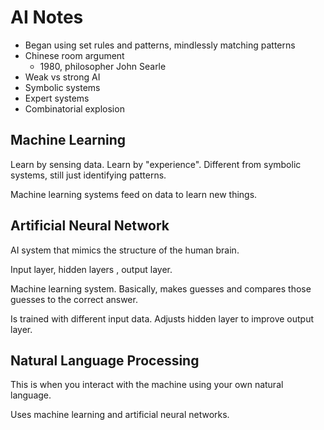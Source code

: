 # AI Notes

- Began using set rules and patterns, mindlessly matching patterns
- Chinese room argument
  + 1980, philosopher John Searle
- Weak vs strong AI
- Symbolic systems
- Expert systems
- Combinatorial explosion
  
## Machine Learning

Learn by sensing data. Learn by "experience". Different from symbolic systems, still just identifying patterns.

Machine learning systems feed on data to learn new things.

## Artificial Neural Network

AI system that mimics the structure of the human brain.

Input layer, hidden layers , output layer.

Machine learning system. Basically, makes guesses and compares those guesses to the correct answer.

Is trained with different input data. Adjusts hidden layer to improve output layer.

## Natural Language Processing

This is when you interact with the machine using your own natural language.

Uses machine learning and artificial neural networks.
